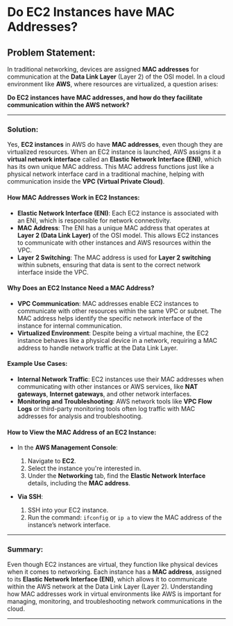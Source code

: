 # **Do EC2 Instances have MAC Addresses?**

## Problem Statement:
In traditional networking, devices are assigned **MAC addresses** for communication at the **Data Link Layer** (Layer 2) of the OSI model. In a cloud environment like **AWS**, where resources are virtualized, a question arises: 

**Do EC2 instances have MAC addresses, and how do they facilitate communication within the AWS network?**

---

### Solution:

Yes, **EC2 instances** in AWS do have **MAC addresses**, even though they are virtualized resources. When an EC2 instance is launched, AWS assigns it a **virtual network interface** called an **Elastic Network Interface (ENI)**, which has its own unique MAC address. This MAC address functions just like a physical network interface card in a traditional machine, helping with communication inside the **VPC (Virtual Private Cloud)**.

#### **How MAC Addresses Work in EC2 Instances**:
- **Elastic Network Interface (ENI)**: Each EC2 instance is associated with an ENI, which is responsible for network connectivity.
- **MAC Address**: The ENI has a unique MAC address that operates at **Layer 2 (Data Link Layer)** of the OSI model. This allows EC2 instances to communicate with other instances and AWS resources within the VPC.
- **Layer 2 Switching**: The MAC address is used for **Layer 2 switching** within subnets, ensuring that data is sent to the correct network interface inside the VPC.

#### **Why Does an EC2 Instance Need a MAC Address?**
- **VPC Communication**: MAC addresses enable EC2 instances to communicate with other resources within the same VPC or subnet. The MAC address helps identify the specific network interface of the instance for internal communication.
- **Virtualized Environment**: Despite being a virtual machine, the EC2 instance behaves like a physical device in a network, requiring a MAC address to handle network traffic at the Data Link Layer.

#### **Example Use Cases**:
- **Internal Network Traffic**: EC2 instances use their MAC addresses when communicating with other instances or AWS services, like **NAT gateways**, **Internet gateways**, and other network interfaces.
- **Monitoring and Troubleshooting**: AWS network tools like **VPC Flow Logs** or third-party monitoring tools often log traffic with MAC addresses for analysis and troubleshooting.

#### **How to View the MAC Address of an EC2 Instance**:
- In the **AWS Management Console**:
  1. Navigate to **EC2**.
  2. Select the instance you're interested in.
  3. Under the **Networking** tab, find the **Elastic Network Interface** details, including the **MAC address**.
  
- **Via SSH**:
  1. SSH into your EC2 instance.
  2. Run the command: `ifconfig` or `ip a` to view the MAC address of the instance’s network interface.

---

### Summary:
Even though EC2 instances are virtual, they function like physical devices when it comes to networking. Each instance has a **MAC address**, assigned to its **Elastic Network Interface (ENI)**, which allows it to communicate within the AWS network at the Data Link Layer (Layer 2). Understanding how MAC addresses work in virtual environments like AWS is important for managing, monitoring, and troubleshooting network communications in the cloud.

---
